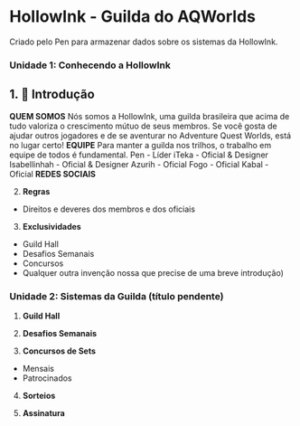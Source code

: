 # HollowInk - Guilda do AQWorlds
Criado pelo Pen para armazenar dados sobre os sistemas da HollowInk.

### Unidade 1: Conhecendo a HollowInk

## 1. **🚩 Introdução**
 **QUEM SOMOS**
Nós somos a HollowInk, uma guilda brasileira que acima de tudo valoriza o crescimento mútuo de seus membros. Se você gosta de ajudar outros jogadores e de se aventurar no Adventure Quest Worlds, está no lugar certo!
 **EQUIPE**
Para manter a guilda nos trilhos, o trabalho em equipe de todos é fundamental.
Pen - Líder
iTeka - Oficial & Designer
Isabellinhah - Oficial & Designer
Azurih - Oficial
Fogo - Oficial
Kabal - Oficial
**REDES SOCIAIS**

2. **Regras**
- Direitos e deveres dos membros e dos oficiais

3. **Exclusividades**
- Guild Hall
- Desafios Semanais
- Concursos
- Qualquer outra invenção nossa que precise de uma breve introdução)

### Unidade 2: Sistemas da Guilda (título pendente)
1. **Guild Hall**

2. **Desafios Semanais**

3. **Concursos de Sets**
- Mensais
- Patrocinados

4. **Sorteios**

5. **Assinatura**




